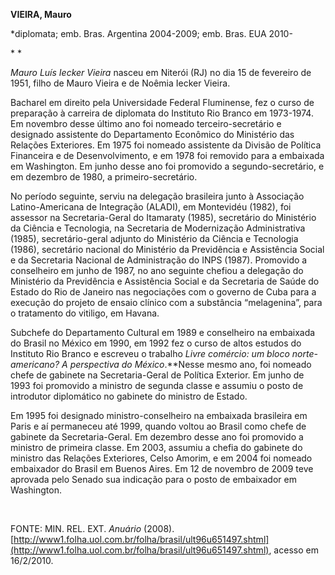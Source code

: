 **VIEIRA, Mauro**

\*diplomata; emb. Bras. Argentina 2004-2009; emb. Bras. EUA 2010-

* *

*Mauro Luís Iecker Vieira* nasceu em Niterói (RJ) no dia 15 de fevereiro
de 1951, filho de Mauro Vieira e de Noêmia Iecker Vieira.

Bacharel em direito pela Universidade Federal Fluminense, fez o curso de
preparação à carreira de diplomata do Instituto Rio Branco em 1973-1974.
Em novembro desse último ano foi nomeado terceiro-secretário e designado
assistente do Departamento Econômico do Ministério das Relações
Exteriores. Em 1975 foi nomeado assistente da Divisão de Política
Financeira e de Desenvolvimento, e em 1978 foi removido para a embaixada
em Washington. Em junho desse ano foi promovido a segundo-secretário, e
em dezembro de 1980, a primeiro-secretário.

No período seguinte, serviu na delegação brasileira junto à Associação
Latino-Americana de Integração (ALADI), em Montevidéu (1982), foi
assessor na Secretaria-Geral do Itamaraty (1985), secretário do
Ministério da Ciência e Tecnologia, na Secretaria de Modernização
Administrativa (1985), secretário-geral adjunto do Ministério da Ciência
e Tecnologia (1986), secretário nacional do Ministério da Previdência e
Assistência Social e da Secretaria Nacional de Administração do INPS
(1987). Promovido a conselheiro em junho de 1987, no ano seguinte
chefiou a delegação do Ministério da Previdência e Assistência Social e
da Secretaria de Saúde do Estado do Rio de Janeiro nas negociações com o
governo de Cuba para a execução do projeto de ensaio clínico com a
substância “melagenina”, para o tratamento do vitiligo, em Havana.

Subchefe do Departamento Cultural em 1989 e conselheiro na embaixada do
Brasil no México em 1990, em 1992 fez o curso de altos estudos do
Instituto Rio Branco e escreveu o trabalho *Livre comércio: um bloco
norte-americano? A perspectiva do México*.**Nesse mesmo ano, foi nomeado
chefe de gabinete na Secretaria-Geral de Política Exterior. Em junho de
1993 foi promovido a ministro de segunda classe e assumiu o posto de
introdutor diplomático no gabinete do ministro de Estado.

Em 1995 foi designado ministro-conselheiro na embaixada brasileira em
Paris e aí permaneceu até 1999, quando voltou ao Brasil como chefe de
gabinete da Secretaria-Geral. Em dezembro desse ano foi promovido a
ministro de primeira classe. Em 2003, assumiu a chefia do gabinete do
ministro das Relações Exteriores, Celso Amorim, e em 2004 foi nomeado
embaixador do Brasil em Buenos Aires. Em 12 de novembro de 2009 teve
aprovada pelo Senado sua indicação para o posto de embaixador em
Washington.

 

FONTE: MIN. REL. EXT. *Anuário* (2008).
[http://www1.folha.uol.com.br/folha/brasil/ult96u651497.shtml](http://www1.folha.uol.com.br/folha/brasil/ult96u651497.shtml),
acesso em 16/2/2010.

 

 
